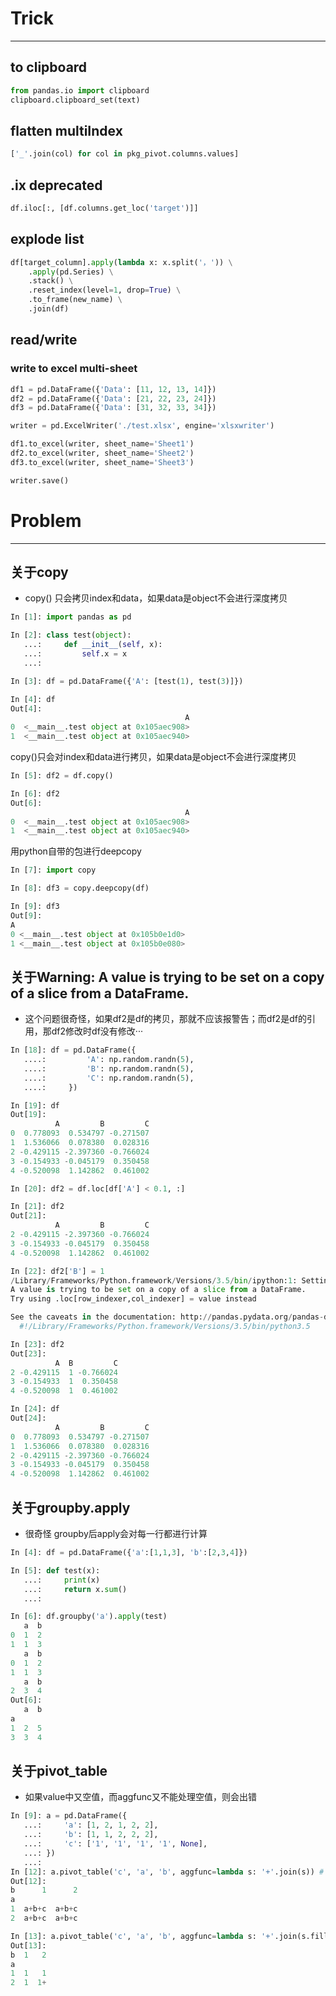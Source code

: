 # Trick
-----

## to clipboard

```py
from pandas.io import clipboard
clipboard.clipboard_set(text)
```

## flatten multiIndex

```py
['_'.join(col) for col in pkg_pivot.columns.values]
```

## .ix deprecated

```python
df.iloc[:, [df.columns.get_loc('target')]]
```

## explode list

```python
df[target_column].apply(lambda x: x.split('，')) \
    .apply(pd.Series) \
    .stack() \
    .reset_index(level=1, drop=True) \
    .to_frame(new_name) \
    .join(df)
```

## read/write

### write to excel multi-sheet

```python
df1 = pd.DataFrame({'Data': [11, 12, 13, 14]})
df2 = pd.DataFrame({'Data': [21, 22, 23, 24]})
df3 = pd.DataFrame({'Data': [31, 32, 33, 34]})

writer = pd.ExcelWriter('./test.xlsx', engine='xlsxwriter')

df1.to_excel(writer, sheet_name='Sheet1')
df2.to_excel(writer, sheet_name='Sheet2')
df3.to_excel(writer, sheet_name='Sheet3')

writer.save()
```

# Problem
-----

## 关于copy

* copy\(\) 只会拷贝index和data，如果data是object不会进行深度拷贝

```py
In [1]: import pandas as pd

In [2]: class test(object):
   ...:     def __init__(self, x):
   ...:         self.x = x
   ...: 

In [3]: df = pd.DataFrame({'A': [test(1), test(3)]})

In [4]: df
Out[4]: 
                                       A
0  <__main__.test object at 0x105aec908>
1  <__main__.test object at 0x105aec940>
```

copy\(\)只会对index和data进行拷贝，如果data是object不会进行深度拷贝

```py
In [5]: df2 = df.copy() 

In [6]: df2
Out[6]: 
                                       A
0  <__main__.test object at 0x105aec908>
1  <__main__.test object at 0x105aec940>
```

用python自带的包进行deepcopy

```py
In [7]: import copy

In [8]: df3 = copy.deepcopy(df)

In [9]: df3
Out[9]:
A
0 <__main__.test object at 0x105b0e1d0>
1 <__main__.test object at 0x105b0e080>
```

## 关于Warning: A value is trying to be set on a copy of a slice from a DataFrame.

* 这个问题很奇怪，如果df2是df的拷贝，那就不应该报警告；而df2是df的引用，那df2修改时df没有修改···

```py
In [18]: df = pd.DataFrame({
   ....:         'A': np.random.randn(5), 
   ....:         'B': np.random.randn(5), 
   ....:         'C': np.random.randn(5), 
   ....:     })

In [19]: df
Out[19]: 
          A         B         C
0  0.778093  0.534797 -0.271507
1  1.536066  0.078380  0.028316
2 -0.429115 -2.397360 -0.766024
3 -0.154933 -0.045179  0.350458
4 -0.520098  1.142862  0.461002

In [20]: df2 = df.loc[df['A'] < 0.1, :]

In [21]: df2
Out[21]: 
          A         B         C
2 -0.429115 -2.397360 -0.766024
3 -0.154933 -0.045179  0.350458
4 -0.520098  1.142862  0.461002

In [22]: df2['B'] = 1
/Library/Frameworks/Python.framework/Versions/3.5/bin/ipython:1: SettingWithCopyWarning: 
A value is trying to be set on a copy of a slice from a DataFrame.
Try using .loc[row_indexer,col_indexer] = value instead

See the caveats in the documentation: http://pandas.pydata.org/pandas-docs/stable/indexing.html#indexing-view-versus-copy
  #!/Library/Frameworks/Python.framework/Versions/3.5/bin/python3.5

In [23]: df2
Out[23]: 
          A  B         C
2 -0.429115  1 -0.766024
3 -0.154933  1  0.350458
4 -0.520098  1  0.461002

In [24]: df
Out[24]: 
          A         B         C
0  0.778093  0.534797 -0.271507
1  1.536066  0.078380  0.028316
2 -0.429115 -2.397360 -0.766024
3 -0.154933 -0.045179  0.350458
4 -0.520098  1.142862  0.461002
```

## 关于groupby.apply

* 很奇怪 groupby后apply会对每一行都进行计算

```py
In [4]: df = pd.DataFrame({'a':[1,1,3], 'b':[2,3,4]})

In [5]: def test(x):
   ...:     print(x)
   ...:     return x.sum()
   ...: 

In [6]: df.groupby('a').apply(test)
   a  b
0  1  2
1  1  3
   a  b
0  1  2
1  1  3
   a  b
2  3  4
Out[6]: 
   a  b
a      
1  2  5
3  3  4
```

## 关于pivot\_table

* 如果value中又空值，而aggfunc又不能处理空值，则会出错

```py
In [9]: a = pd.DataFrame({
   ...:     'a': [1, 2, 1, 2, 2],
   ...:     'b': [1, 1, 2, 2, 2],
   ...:     'c': ['1', '1', '1', '1', None],
   ...: })
   ...: 
In [12]: a.pivot_table('c', 'a', 'b', aggfunc=lambda s: '+'.join(s)) # 出错了
Out[12]: 
b      1      2
a              
1  a+b+c  a+b+c
2  a+b+c  a+b+c

In [13]: a.pivot_table('c', 'a', 'b', aggfunc=lambda s: '+'.join(s.fillna(''))) # 没问题
Out[13]: 
b  1   2
a       
1  1   1
2  1  1+
```




